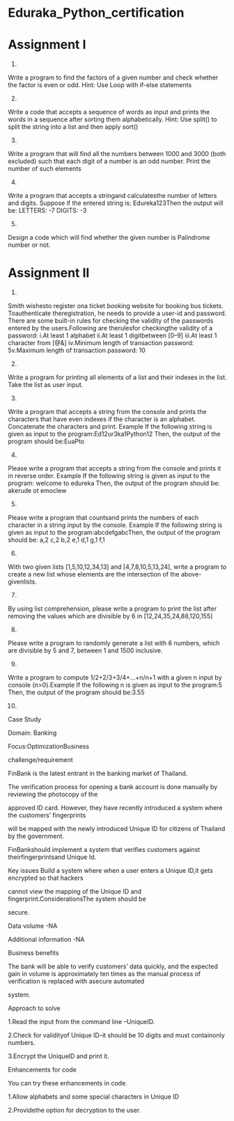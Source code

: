 # Eduraka_Python_certification

# Assignment I
1.
Write a program to find the factors of a given number and check whether the factor is even or odd. 
Hint: Use Loop with if-else statements


2.
Write a code that accepts a sequence of words as input and prints the words in a sequence after sorting them alphabetically.
  Hint: Use split() to split the string into a list and then apply sort()
  

3.
Write a program that will find all the numbers between 1000 and 3000 (both excluded) such that each digit of a number is an odd number. 
  Print the number of such elements
  

4.
Write a program that accepts a stringand calculatesthe number of letters and digits.
  Suppose if the entered string is: Edureka123Then the output will be:
  LETTERS: -7 
  DIGITS: -3
  

5.
Design a code which will find whether the given number is Palindrome number or not.

 # Assignment II
 
 
1.
Smith wishesto register ona ticket booking website for booking bus tickets. Toauthenticate theregistration, he needs to provide a user-id and password. There are some built-in rules for checking the validity of the passwords entered by the users.Following are therulesfor checkingthe validity of a password:
i.At least 1 alphabet
ii.At least 1 digitbetween [0–9]
iii.At least 1 character from [@&]
iv.Minimum length of transaction password: 
5v.Maximum length of transaction password: 10

2.
Write a program for printing all elements of a list and their indexes in the list.
Take the list as user input.

3.
Write a program that accepts a string from the console and prints the characters that have even
indexes if the character is an alphabet. Concatenate the characters and print.
Example If the following string is given as input to the program:Ed12ur3ka1Python12
Then, the output of the program should be:EuaPto

4.
Please write a program that accepts a string from the console and prints it in reverse order.
Example If the following string is given as input to the program: welcome to edureka Then,
the output of the program should be: akerude ot emoclew

5.
Please write a program that countsand prints the numbers of each character in a string input by the console.
Example If the following string is given as input to the program:abcdefgabcThen,
the output of the program should be: a,2 c,2 b,2 e,1 d,1 g,1 f,1

6.
With two given lists [1,5,10,12,34,13] and [4,7,8,10,5,13,24], write a program to create a
new list whose elements are the intersection of the above-givenlists.

7.
By using list comprehension, please write a program to print the list after removing the values which
are divisible by 6 in [12,24,35,24,88,120,155]

8.
Please write a program to randomly generate a list with 6 numbers, which are divisible by 5
and 7, between 1 and 1500 inclusive.

9.
Write a program to compute 1/2+2/3+3/4+...+n/n+1 with a given n input by console
(n>0).Example If the following n is given as input to the program:5 Then,
the output of the program should be:3.55


10.
Case Study

Domain: Banking

Focus:OptimizationBusiness

challenge/requirement

FinBank is the latest entrant in the banking market of Thailand.

The verification process for opening a bank account is done manually by reviewing the photocopy of the

approved ID card. However, they have recently introduced a system where the customers’ fingerprints

will be mapped with the newly introduced Unique ID for citizens of Thailand by the government.

FinBankshould implement a system that verifies customers against theirfingerprintsand Unique Id.

Key issues Build a system where when a user enters a Unique ID,it gets encrypted so that hackers

cannot view the mapping of the Unique ID and fingerprint.ConsiderationsThe system should be

secure.

Data volume -NA

Additional information -NA

Business benefits

The bank will be able to verify customers’ data quickly, and the expected gain in volume is approximately ten times as the manual process of verification is replaced with asecure automated

system.

Approach to solve

1.Read the input from the command line –UniqueID.

2.Check for validityof Unique ID–it should be 10 digits and must containonly numbers.

3.Encrypt the UniqueID and print it.

Enhancements for code

You can try these enhancements in code.

1.Allow alphabets and some special characters in Unique ID

2.Providethe option for decryption to the user.
